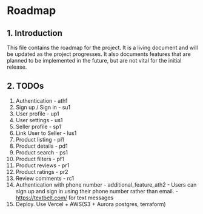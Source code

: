 # Roadmap

## 1. Introduction

This file contains the roadmap for the project. It is a living document and will be updated as the project progresses.
It also documents features that are planned to be implemented in the future, but are not vital for the initial release.

## 2. TODOs

1. Authentication - ath1
2. Sign up / Sign in - su1
3. User profile - up1
4. User settings - us1
5. Seller profile - sp1
6. Link User to Seller - lus1
7. Product listing - pl1
8. Product details - pd1
9. Product search - ps1
10. Product filters - pf1
11. Product reviews - pr1
12. Product ratings - pr2
13. Review comments - rc1
14. Authentication with phone number - additional_feature_ath2 - Users can sign up and sign in using their phone number rather than email. - https://textbelt.com/ for text messages
15. Deploy. Use Vercel + AWS(S3 + Aurora postgres, terraform) 
